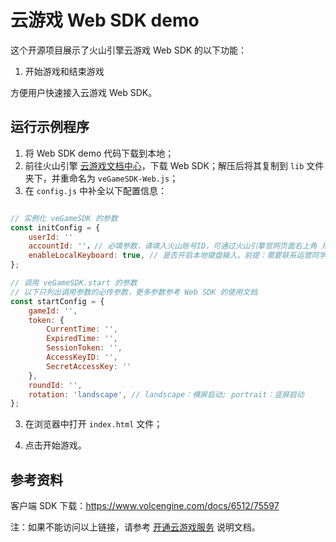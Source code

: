 ﻿# 云游戏 Web SDK demo

这个开源项目展示了火山引擎云游戏 Web SDK 的以下功能：

1. 开始游戏和结束游戏

方便用户快速接入云游戏 Web SDK。

## 运行示例程序

1. 将 Web SDK demo 代码下载到本地；
2. 前往火山引擎 [云游戏文档中心]( https://www.volcengine.com/docs/6512/75594)，下载 Web SDK；解压后将其复制到 `lib` 文件夹下，并重命名为 `veGameSDK-Web.js`；
3. 在 `config.js` 中补全以下配置信息：

```js

// 实例化 veGameSDK 的参数
const initConfig = {
    userId: ''
    accountId: ''，// 必填参数，请填入火山账号ID，可通过火山引擎官网页面右上角 用户 > 账号管理 > 主账号信息 获取
    enableLocalKeyboard: true, // 是否开启本地键盘输入。前提：需要联系运营同学给游戏所在业务开启「拉起本地输入法配置」
};

// 调用 veGameSDK.start 的参数
// 以下只列出调用参数的必传参数，更多参数参考 Web SDK 的使用文档
const startConfig = {
    gameId: '',
    token: {
        CurrentTime: '',
        ExpiredTime: '',
        SessionToken: '',
        AccessKeyID: '',
        SecretAccessKey: ''
    },
    roundId: '',
    rotation: 'landscape', // landscape：横屏启动; portrait：竖屏启动
};

```

3. 在浏览器中打开 `index.html` 文件；
   
4. 点击开始游戏。

## 参考资料

客户端 SDK 下载：https://www.volcengine.com/docs/6512/75597

注：如果不能访问以上链接，请参考 [开通云游戏服务](https://www.volcengine.com/docs/6512/75577) 说明文档。
